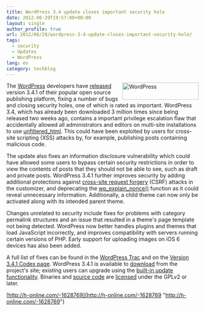 ```yaml
---
title: WordPress 3.4 update closes important security hole
date: 2012-06-29T19:57:00+00:00
layout: single
author_profile: true
url: 2012/06/29/wordpress-3-4-update-closes-important-security-hole/
tags:
  - security
  - Updates
  - WordPress
lang: en
category: techblog
---
```

<a href="http://lh3.ggpht.com/-SDHCMFQmafQ/T-4BsKNoSGI/AAAAAAAAGZI/4xH0Efd3_OA/s1600-h/WordPress%25255B2%25255D.png" target="_blank"><img title="WordPress" border="0" alt="WordPress" align="right" src="http://lh6.ggpht.com/-_t-FoAklhV4/T-4Bt9lQFTI/AAAAAAAAGZQ/X6oc-CyVH8Q/WordPress_thumb.png?imgmax=800" width="200" height="45" /></a>The [WordPress](http://wordpress.org/) developers have [released](http://wordpress.org/news/2012/06/wordpress-3-4-1/) version 3.4.1 of their popular open source publishing platform, fixing a number of bugs and closing security holes, one of which is rated as important. WordPress 3.4, which has already been downloaded 3 million times since being released two weeks ago, contains a important privilege escalation flaw that accidentally allowed all administrators and editors on multi-site installations to use [unfiltered_html](http://codex.wordpress.org/Roles_and_Capabilities#unfiltered_html). This could have been exploited by users for cross-site scripting (XSS) attacks by, for example, publishing posts containing malicious code. 

The update also fixes an information disclosure vulnerability which could have allowed some users to bypass certain security restrictions in order to view the contents of posts that they should not be able to see, such as draft and private posts. WordPress 3.4.1 further improves security by adding additional protections against [cross-site request forgery](http://en.wikipedia.org/wiki/Cross-site_request_forgery) (CSRF) attacks in the customizer, and deprecating the [wp\_explain\_nonce()](http://codex.wordpress.org/Function_Reference/wp_explain_nonce) function as it could reveal unnecessary information. Additionally, a child theme can now only be activated along with its intended parent theme. 

Changes unrelated to security include fixes for problems with category permalink structures and an issue that resulted in a theme's page template not being detected. WordPress now better handles plugins and themes that load JavaScript incorrectly, and improves compatibility with servers running certain versions of PHP. Early support for uploading images on iOS 6 devices has also been added. 

A full list of fixes can be found in the [WordPress Trac](http://goo.gl/SDSVx) and on the [Version 3.4.1 Codex page](http://codex.wordpress.org/Version_3.4.1). WordPress 3.4.1 is available to [download](http://wordpress.org/download/) from the project's site; existing users can upgrade using the [built-in update functionality](http://codex.wordpress.org/Updating_WordPress#Automatic_Update). Binaries and [source code](http://wordpress.org/download/source/) are [licensed](http://wordpress.org/about/license/) under the GPLv2 or later. 

[http://h-online.com/-1628769](http://h-online.com/-1628769 "http://h-online.com/-1628769")